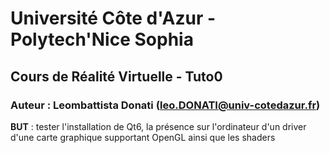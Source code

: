 # Université Côte d'Azur - Polytech'Nice Sophia

## Cours de Réalité Virtuelle - Tuto0

### Auteur : Leombattista Donati (leo.DONATI@univ-cotedazur.fr)

**BUT** : tester l'installation de Qt6, la présence sur l'ordinateur d'un driver d'une carte graphique supportant OpenGL ainsi que les shaders


 
